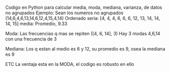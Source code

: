 Codigo en Python para calcular media, moda, mediana, varianza, de datos no agrupados Ejemplo: Sean los numeros no agrupados (14,6,4,6,13,14,6,12,4,15,4,14) Ordenado seria: [4, 4, 4, 6, 6, 6, 12, 13, 14, 14, 14, 15] media: Promedio, 9.33

Moda: Las frecuencias q mas se repiten ([4, 6, 14], 3) Hay 3 modas 4,6,14 con una frecuencia de 3

Mediana: Los q estan al medio es 6 y 12, su promedio es 9, osea la mediana es 9

ETC La ventaja esta en la MODA, el codigo es robusto en ello

